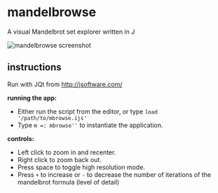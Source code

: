 # mandelbrowse
A visual Mandelbrot set explorer written in J

![mandelbrowse screenshot](http://i.imgur.com/hAxhtTPl.png)

## instructions

Run with JQt from http://jsoftware.com/

**running the app:**

- Either run the script from the editor, or type `load '/path/to/mbrowse.ijs'`
- Type `m =: mbrowse''` to instantiate the application.

**controls:**

- Left click to zoom in and recenter.
- Right click to zoom back out.
- Press space to toggle high resolution mode.
- Press `+` to increase or `-` to decrease the number of iterations of the mandelbrot formula (level of detail)
